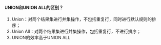 #### UNION和UNION ALL的区别？

1. Union：对两个结果集进行并集操作，不包括重复行，同时进行默认规则的排序；
2. Union All：对两个结果集进行并集操作，包括重复行，不进行排序；
3. UNION的效率高于UNION ALL